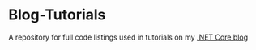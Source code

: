 # Blog-Tutorials
A repository for full code listings used in tutorials on my [.NET Core blog](https://dotnetcore.gaprogman.com)